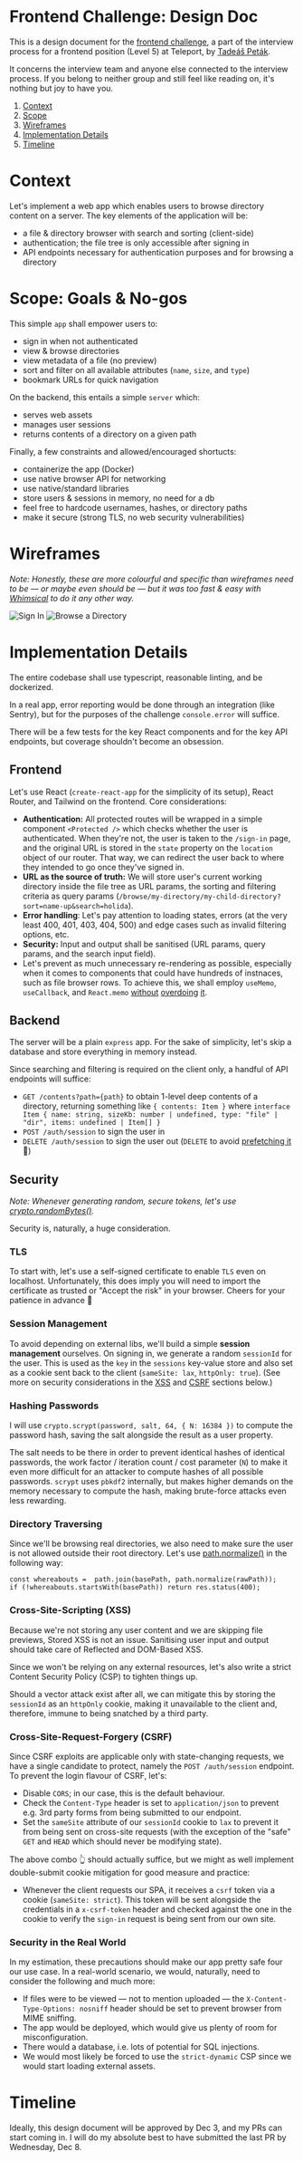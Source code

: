 # Frontend Challenge: Design Doc

This is a design document for the [frontend challenge](https://github.com/gravitational/careers/blob/main/challenges/frontend/challenge.md), a part of the interview process for a frontend position (Level 5) at Teleport, by [Tadeáš Peták](https://github.com/tadeaspetak).

It concerns the interview team and anyone else connected to the interview process. If you belong to neither group and still feel like reading on, it's nothing but joy to have you.

 1. [Context](#context)
 1. [Scope](#scope-goals--no-gos)
 1. [Wireframes](#wireframes)
 1. [Implementation Details](#implementation-details)
 1. [Timeline](#timeline)

# Context

Let's implement a web app which enables users to browse directory content on a server. The key elements of the application will be:

 - a file & directory browser with search and sorting (client-side)
 - authentication; the file tree is only accessible after signing in
 - API endpoints necessary for authentication purposes and for browsing a directory

# Scope: Goals & No-gos

This simple `app` shall empower users to:

 - sign in when not authenticated
 - view & browse directories
 - view metadata of a file (no preview)
 - sort and filter on all available attributes (`name`, `size`, and `type`)
 - bookmark URLs for quick navigation

On the backend, this entails a simple `server` which:
 
 - serves web assets
 - manages user sessions
 - returns contents of a directory on a given path

Finally, a few constraints and allowed/encouraged shortucts:

 - containerize the app (Docker)
 - use native browser API for networking
 - use native/standard libraries
 - store users & sessions in memory, no need for a db
 - feel free to hardcode usernames, hashes, or directory paths
 - make it secure (strong TLS, no web security vulnerabilities)

# Wireframes

_Note: Honestly, these are more colourful and specific than wireframes need to be — or maybe even should be — but it was too fast & easy with [Whimsical](https://whimsical.com) to do it any other way._

<img src="assets/signin.png" style="max-width: 600px" alt="Sign In" />
<img src="assets/browse.png" style="max-width: 600px;" alt="Browse a Directory" /> 

# Implementation Details

The entire codebase shall use typescript, reasonable linting, and be dockerized.

In a real app, error reporting would be done through an integration (like Sentry), but for the purposes of the challenge `console.error` will suffice. 

There will be a few tests for the key React components and for the key API endpoints, but coverage shouldn't become an obsession.

## Frontend

Let's use React (`create-react-app` for the simplicity of its setup), React Router, and Tailwind on the frontend. Core considerations:

 - **Authentication:** All protected routes will be wrapped in a simple component `<Protected />` which checks whether the user is authenticated. When they're not, the user is taken to the `/sign-in` page, and the original URL is stored in the `state` property on the `location` object of our router. That way, we can redirect the user back to where they intended to go once they've signed in.
 - **URL as the source of truth:** We will store user's current working directory inside the file tree as URL params, the sorting and filtering criteria as query params (`/browse/my-directory/my-child-directory?sort=name-up&search=holida`).
 - **Error handling**: Let's pay attention to loading states, errors (at the very least 400, 401, 403, 404, 500) and edge cases such as invalid filtering options, etc.
 - **Security:** Input and output shall be sanitised (URL params, query params, and the search input field).
 - Let's prevent as much unnecessary re-rendering as possible, especially when it comes to components that could have hundreds of instnaces, such as file browser rows. To achieve this, we shall employ `useMemo`, `useCallback`, and `React.memo` [without](https://dmitripavlutin.com/dont-overuse-react-usecallback/) [overdoing](https://kentcdodds.com/blog/usememo-and-usecallback) [it](https://amberwilson.co.uk/blog/how-and-when-to-use-react-usecallback/).

## Backend

The server will be a plain `express` app. For the sake of simplicity, let's skip a database and store everything in memory instead.

Since searching and filtering is required on the client only, a handful of API endpoints will suffice:

 - `GET /contents?path={path}` to obtain 1-level deep contents of a directory, returning something like `{ contents: Item }` where `interface Item { name: string, sizeKb: number | undefined, type: "file" | "dir", items: undefined | Item[] }`
 - `POST /auth/session` to sign the user in
 - `DELETE /auth/session` to sign the user out (`DELETE` to avoid [prefetching it](https://twitter.com/nick_craver/status/296281730984316928?lang=fa) 🤦) 

## Security

_Note: Whenever generating random, secure tokens, let's use [crypto.randomBytes()](https://nodejs.org/api/crypto.html#cryptorandombytessize-callback)._

Security is, naturally, a huge consideration.

### TLS

To start with, let's use a self-signed certificate to enable `TLS` even on localhost. Unfortunately, this does imply you will need to import the certificate as trusted or "Accept the risk" in your browser. Cheers for your patience in advance 🙏

### Session Management

To avoid depending on external libs, we'll build a simple **session management** ourselves. On signing in, we generate a random `sessionId` for the user. This is used as the `key` in the `sessions` key-value store and also set as a cookie sent back to the client (`sameSite: lax`, `httpOnly: true`). (See more on security considerations in the [XSS](#cross-site-scripting-xss) and [CSRF](#cross-site-request-forgery-csrf) sections below.)

### Hashing Passwords

I will use `crypto.scrypt(password, salt, 64, { N: 16384 })` to compute the password hash, saving the salt alongside the result as a user property.

The salt needs to be there in order to prevent identical hashes of identical passwords, the work factor / iteration count / cost parameter (`N`) to make it even more difficult for an attacker to compute hashes of all possible passwords. `scrypt` uses `pbkdf2` internally, but makes higher demands on the memory necessary to compute the hash, making brute-force attacks even less rewarding.

### Directory Traversing

Since we'll be browsing real directories, we also need to make sure the user is not allowed outside their root directory. Let's use [path.normalize()](https://nodejs.org/api/path.html#pathnormalizepath) in the following way:

```
const whereabouts =  path.join(basePath, path.normalize(rawPath));
if (!whereabouts.startsWith(basePath)) return res.status(400);
```

### Cross-Site-Scripting (XSS)

Because we're not storing any user content and we are skipping file previews, Stored XSS is not an issue. Sanitising user input and output should take care of Reflected and DOM-Based XSS.

Since we won't be relying on any external resources, let's also write a strict Content Security Policy (CSP) to tighten things up.

Should a vector attack exist after all, we can mitigate this by storing the `sessionId` as an `httpOnly` cookie, making it unavailable to the client and, therefore, immune to being snatched by a third party.

### Cross-Site-Request-Forgery (CSRF)

Since CSRF exploits are applicable only with state-changing requests, we have a single candidate to protect, namely the `POST /auth/session` endpoint. To prevent the login flavour of CSRF, let's:

 - Disable `CORS`; in our case, this is the default behaviour.
 - Check the `Content-Type` header is set to `application/json` to prevent e.g. 3rd party forms from being submitted to our endpoint.
 - Set the `sameSite` attribute of our `sessionId` cookie to `lax` to prevent it from being sent on cross-site requests (with the exception of the "safe" `GET` and `HEAD` which should never be modifying state).

 The above combo 👆 should actually suffice, but we might as well implement double-submit cookie mitigation for good measure and practice:
 
  - Whenever the client requests our SPA, it receives a `csrf` token via a cookie (`sameSite: strict`). This token will be sent alongside the credentials in a `x-csrf-token` header and checked against the one in the cookie to verify the `sign-in` request is being sent from our own site.

### Security in the Real World

In my estimation, these precautions should make our app pretty safe four our use case. In a real-world scenario, we would, naturally, need to consider the following and much more:

 - If files were to be viewed — not to mention uploaded — the `X-Content-Type-Options: nosniff` header should be set to prevent browser from MIME sniffing.
 - The app would be deployed, which would give us plenty of room for misconfiguration.
 - There would a database, i.e. lots of potential for SQL injections.
 - We would most likely be forced to use the `strict-dynamic` CSP since we would start loading external assets.

# Timeline

Ideally, this design document will be approved by Dec 3, and my PRs can start coming in. I will do my absolute best to have submitted the last PR by Wednesday, Dec 8.
